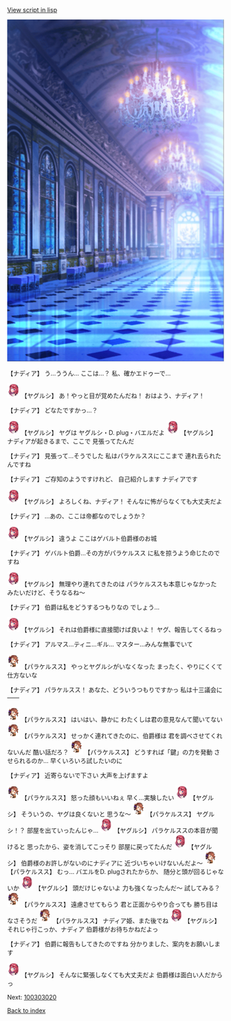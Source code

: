[View script in lisp](../scripts/100303010.txt)

![mamon_room.png](../images/backgrounds/mamon_room.png)

【ナディア】
う…ううん…
ここは…？
私、確かエドゥーで…

<img src="../images/units/3201711.png" alt="3201711.png" height="34"/>
【ヤグルシ】
あ！やっと目が覚めたんだね！
おはよう、ナディア！

【ナディア】
どなたですかっ…？

<img src="../images/units/3201711.png" alt="3201711.png" height="34"/>
【ヤグルシ】
ヤグは
ヤグルシ・D. plug・バエルだよ

<img src="../images/units/3201711.png" alt="3201711.png" height="34"/>
【ヤグルシ】
ナディアが起きるまで、ここで
見張ってたんだ

【ナディア】
見張って…そうでした
私はパラケルススにここまで
連れ去られたんですね

【ナディア】
ご存知のようですけれど、
自己紹介します
ナディアです

<img src="../images/units/3201711.png" alt="3201711.png" height="34"/>
【ヤグルシ】
よろしくね、ナディア！
そんなに怖がらなくても大丈夫だよ

【ナディア】
…あの、ここは帝都なのでしょうか？

<img src="../images/units/3201711.png" alt="3201711.png" height="34"/>
【ヤグルシ】
違うよ
ここはゲバルト伯爵様のお城

【ナディア】
ゲバルト伯爵…その方がパラケルスス
に私を掠うよう命じたのですね

<img src="../images/units/3201711.png" alt="3201711.png" height="34"/>
【ヤグルシ】
無理やり連れてきたのは
パラケルススも本意じゃなかった
みたいだけど、そうなるね～

【ナディア】
伯爵は私をどうするつもりなの
でしょう…

<img src="../images/units/3201711.png" alt="3201711.png" height="34"/>
【ヤグルシ】
それは伯爵様に直接聞けば良いよ！
ヤグ、報告してくるねっ

【ナディア】
アルマス…ティニ…ギル…
マスター…みんな無事でいて

<img src="../images/units/3101311.png" alt="3101311.png" height="34"/>
【パラケルスス】
やっとヤグルシがいなくなった
まったく、やりにくくて仕方ないな

【ナディア】
パラケルスス！
あなた、どういうつもりですかっ
私は十三議会に――

<img src="../images/units/3101311.png" alt="3101311.png" height="34"/>
【パラケルスス】
はいはい、静かに
わたくしは君の意見なんて聞いてない

<img src="../images/units/3101311.png" alt="3101311.png" height="34"/>
【パラケルスス】
せっかく連れてきたのに、伯爵様は
君を調べさせてくれないんだ
酷い話だろ？

<img src="../images/units/3101311.png" alt="3101311.png" height="34"/>
【パラケルスス】
どうすれば「鍵」の力を発動
させられるのか…
早くいろいろ試したいのに

【ナディア】
近寄らないで下さい
大声を上げますよ

<img src="../images/units/3101311.png" alt="3101311.png" height="34"/>
【パラケルスス】
怒った顔もいいねぇ
早く…実験したい

<img src="../images/units/3201711.png" alt="3201711.png" height="34"/>
【ヤグルシ】
そういうの、ヤグは良くないと
思うな～

<img src="../images/units/3101311.png" alt="3101311.png" height="34"/>
【パラケルスス】
ヤグルシ！？
部屋を出ていったんじゃ…

<img src="../images/units/3201711.png" alt="3201711.png" height="34"/>
【ヤグルシ】
パラケルススの本音が聞けると
思ったから、姿を消してこっそり
部屋に戻ってたんだ

<img src="../images/units/3201711.png" alt="3201711.png" height="34"/>
【ヤグルシ】
伯爵様のお許しがないのにナディアに
近づいちゃいけないんだよ～

<img src="../images/units/3101311.png" alt="3101311.png" height="34"/>
【パラケルスス】
むっ…
バエルをD. plugされたからか、
随分と頭が回るじゃないか

<img src="../images/units/3201711.png" alt="3201711.png" height="34"/>
【ヤグルシ】
頭だけじゃないよ
力も強くなったんだ～
試してみる？

<img src="../images/units/3101311.png" alt="3101311.png" height="34"/>
【パラケルスス】
遠慮させてもらう
君と正面からやり合っても
勝ち目はなさそうだ

<img src="../images/units/3101311.png" alt="3101311.png" height="34"/>
【パラケルスス】
ナディア姫、また後でね

<img src="../images/units/3201711.png" alt="3201711.png" height="34"/>
【ヤグルシ】
それじゃ行こっか、ナディア
伯爵様がお待ちかねだよっ

【ナディア】
伯爵に報告もしてきたのですね
分かりました、案内をお願いします

<img src="../images/units/3201711.png" alt="3201711.png" height="34"/>
【ヤグルシ】
そんなに緊張しなくても大丈夫だよ
伯爵様は面白い人だからっ


Next: [100303020](100303020.md)

[Back to index](index.md)
